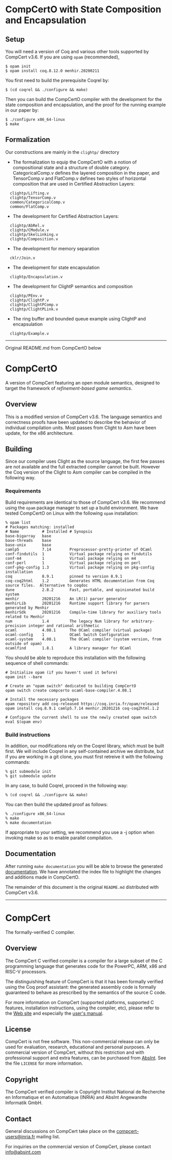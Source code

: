 # CompCertO with State Composition and Encapsulation

## Setup

You will need a version of Coq and various other tools supported by
CompCert v3.6. If you are using `opam` (recommended),

    $ opam init
    $ opam install coq.8.12.0 menhir.20200211

You first need to build the prerequisite Coqrel by:

    $ (cd coqrel && ./configure && make)

Then you can build the CompCertO compiler with the development for the state composition and encapsulation, and the proof for the running example in our paper by:

    $ ./configure x86_64-linux
    $ make

## Formalization

Our constructions are mainly in the `clightp/` directory

* The formalization to equip the CompCertO with a notion of compositional state and a structure of double category. CategoricalComp.v defines the layered composition in the paper, and TensorComp.v and FlatComp.v defines two styles of horizontal composition that are used in Certified Abstraction Layers:
```
  clightp/Lifting.v
  clightp/TensorComp.v
  common/CategoricalComp.v
  common/FlatComp.v
```

* The development for Certified Abstraction Layers:
```
  clightp/AbRel.v
  clightp/CModule.v
  clightp/SkelLinking.v
  clightp/Composition.v
```

* The development for memory separation
```
  cklr/Join.v
```

* The development for state encapsulation
```
  clightp/Encapsulation.v
```

* The development for ClightP semantics and composition
```
  clightp/PEnv.v
  clightp/ClightP.v
  clightp/ClightPComp.v
  clightp/ClightPLink.v
```

* The ring buffer and bounded queue example using ClightP and encapsulation
```
  clightp/Example.v
```

---

Original README.md from CompCertO below

# CompCertO

A version of CompCert featuring an open module semantics, designed to
target the framework of *refinement-based game semantics*.

## Overview

This is a modified version of CompCert v3.6. The language semantics
and correctness proofs have been updated to describe the behavior of
individual compilation units. Most passes from Clight to Asm have
been update, for the x86 architecture.

## Building

Since our compiler uses Clight as the source language, the first few
passes are not available and the full extracted compiler cannot be
built. However the Coq version of the Clight to Asm compiler can be
compiled in the following way.

### Requirements

Build requirements are identical to those of CompCert v3.6. We recommend
using the `opam` package manager to set up a build environment. We have
tested CompCertO on Linux with the following `opam` installation:

    % opam list
    # Packages matching: installed
    # Name          # Installed # Synopsis
    base-bigarray   base
    base-threads    base
    base-unix       base
    camlp5          7.14        Preprocessor-pretty-printer of OCaml
    conf-findutils  1           Virtual package relying on findutils
    conf-m4         1           Virtual package relying on m4
    conf-perl       1           Virtual package relying on perl
    conf-pkg-config 1.3         Virtual package relying on pkg-config installation
    coq             8.9.1       pinned to version 8.9.1
    coq-coq2html    1.2         Generates HTML documentation from Coq source files.  Alternative to coqdoc
    dune            2.8.2       Fast, portable, and opinionated build system
    menhir          20201216    An LR(1) parser generator
    menhirLib       20201216    Runtime support library for parsers generated by Menhir
    menhirSdk       20201216    Compile-time library for auxiliary tools related to Menhir
    num             1.4         The legacy Num library for arbitrary-precision integer and rational arithmetic
    ocaml           4.08.1      The OCaml compiler (virtual package)
    ocaml-config    1           OCaml Switch Configuration
    ocaml-system    4.08.1      The OCaml compiler (system version, from outside of opam)
    ocamlfind       1.8.1       A library manager for OCaml

You should be able to reproduce this installation with the following
sequence of shell commands:

    # Initialize opam (if you haven't used it before)
    opam init --bare

    # Create an "opam switch" dedicated to building CompCertO
    opam switch create compcerto ocaml-base-compiler.4.08.1

    # Install the necessary packages
    opam repository add coq-released https://coq.inria.fr/opam/released
    opam install coq.8.9.1 camlp5.7.14 menhir.20201216 coq-coq2html.1.2

    # Configure the current shell to use the newly created opam switch
    eval $(opam env)

### Build instructions

In addition,
our modifications rely on the Coqrel library, which must be built
first. We will include Coqrel in any self-contained archive we
distribute, but if you are working in a git clone, you must first
retreive it with the following commands:

    % git submodule init
    % git submodule update

In any case, to build Coqrel, proceed in the following way:

    % (cd coqrel && ./configure && make)

You can then build the updated proof as follows:

    % ./configure x86_64-linux
    % make
    % make documentation

If appropriate to your setting, we recommend you use a -j option when
invoking make so as to enable parallel compilation.

## Documentation

After running `make documentation` you will be able to browse the
generated [documentation](doc/index.html). We have annotated the
index file to highlight the changes and additions made in CompCertO.

The remainder of this document is the original `README.md` distributed
with CompCert v3.6.

---

# CompCert
The formally-verified C compiler.

## Overview
The CompCert C verified compiler is a compiler for a large subset of the
C programming language that generates code for the PowerPC, ARM, x86 and
RISC-V processors.

The distinguishing feature of CompCert is that it has been formally
verified using the Coq proof assistant: the generated assembly code is
formally guaranteed to behave as prescribed by the semantics of the
source C code.

For more information on CompCert (supported platforms, supported C
features, installation instructions, using the compiler, etc), please
refer to the [Web site](https://compcert.org/) and especially
the [user's manual](https://compcert.org/man/).

## License
CompCert is not free software.  This non-commercial release can only
be used for evaluation, research, educational and personal purposes.
A commercial version of CompCert, without this restriction and with
professional support and extra features, can be purchased from
[AbsInt](https://www.absint.com).  See the file `LICENSE` for more
information.

## Copyright
The CompCert verified compiler is Copyright Institut National de
Recherche en Informatique et en Automatique (INRIA) and 
AbsInt Angewandte Informatik GmbH.


## Contact
General discussions on CompCert take place on the
[compcert-users@inria.fr](https://sympa.inria.fr/sympa/info/compcert-users)
mailing list.

For inquiries on the commercial version of CompCert, please contact
info@absint.com
